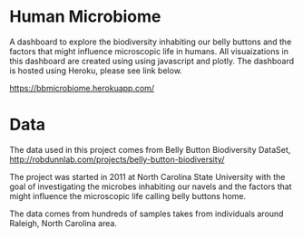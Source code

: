 # Human Microbiome
A dashboard to explore the biodiversity inhabiting our belly buttons and the factors that might influence microscopic life in humans. All visuaizations in this dashboard are created using using javascript and plotly. The dashboard is hosted using Heroku, please see link below.

https://bbmicrobiome.herokuapp.com/

# Data
The data used in this project comes from Belly Button Biodiversity DataSet, http://robdunnlab.com/projects/belly-button-biodiversity/
 
The project was started in 2011 at North Carolina State University with the goal of investigating the microbes inhabiting our navels and the factors that might influence the microscopic life calling belly buttons home.

The data comes from hundreds of samples takes from individuals around Raleigh, North Carolina area.
